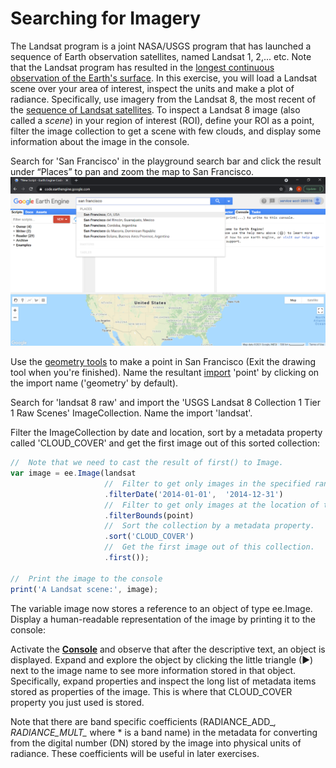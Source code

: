 # Searching for Imagery

The Landsat program is a joint NASA/USGS program that has launched a sequence of Earth observation satellites, named Landsat 1, 2,... etc. Note that the Landsat program has resulted in the [longest continuous observation of the Earth's surface](https://www.youtube.com/embed/ZZx1xmNGcXI?list=PLD240BBC85537B9BE). In this exercise, you will load a Landsat scene over your area of interest, inspect the units and make a plot of radiance.  Specifically, use imagery from the Landsat 8, the most recent of the [sequence of Landsat satellites](https://www.usgs.gov/core-science-systems/nli/landsat/landsat-8). To inspect a Landsat 8 image (also called a *scene*) in your region of interest (ROI), define your ROI as a point, filter the image collection to get a scene with few clouds, and display some information about the image in the console.


Search for 'San Francisco' in the playground search bar and click the result under “Places” to pan and zoom the map to San Francisco. ![Map  Description automatically generated](./clip_image001.png)

Use the [geometry tools](https://developers.google.com/earth-engine/playground#geometry-tools) to make a point in San Francisco (Exit the drawing tool when you're finished). Name the resultant [import](https://developers.google.com/earth-engine/playground#imports) 'point' by clicking on the import name ('geometry' by default).

Search for 'landsat 8 raw' and import the 'USGS Landsat 8 Collection 1 Tier 1 Raw Scenes' ImageCollection. Name the import 'landsat'.

Filter the ImageCollection by date and location, sort by a metadata property called 'CLOUD_COVER' and get the first image out of this sorted collection:

```javascript
//  Note that we need to cast the result of first() to Image.   
var image = ee.Image(landsat        
                     //  Filter to get only images in the specified range.  
                     .filterDate('2014-01-01',  '2014-12-31')        
                     //  Filter to get only images at the location of the point.     
                     .filterBounds(point)        
                     //  Sort the collection by a metadata property.     
                     .sort('CLOUD_COVER')        
                     //  Get the first image out of this collection.     
                     .first());  

//  Print the image to the console 
print('A Landsat scene:', image);  
```

The variable image now stores a reference to an object of type ee.Image. Display a human-readable representation of the image by printing it to the console:

Activate the [**Console**](https://developers.google.com/earth-engine/playground#console-tab) and observe that after the descriptive text, an object is displayed. Expand and explore the     object by clicking the little triangle (►) next to the image name to see more information stored in that object. Specifically, expand properties and inspect the long list of metadata items stored as properties of the image. This is where that CLOUD_COVER property you just used is stored.

Note that there are band specific coefficients (RADIANCE_ADD_*, RADIANCE_MULT_* where * is a band name) in the metadata for converting from the digital number (DN) stored by the image into physical units of radiance. These coefficients will be useful in later exercises.

